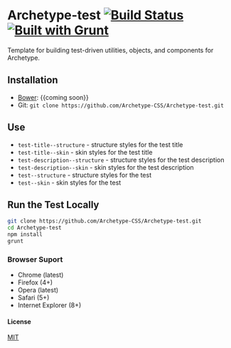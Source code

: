 # Archetype-test [![Build Status](https://secure.travis-ci.org/Archetype-CSS/Archetype-test.png?branch=master)](http://travis-ci.org/Archetype-CSS/Archetype-test) [![Built with Grunt](https://cdn.gruntjs.com/builtwith.png)](http://gruntjs.com/)

Template for building test-driven utilities, objects, and components for Archetype.

## Installation
  * [Bower](http://bower.io): {{coming soon}}
  * Git: `git clone https://github.com/Archetype-CSS/Archetype-test.git`

## Use
  * `test-title--structure` - structure styles for the test title
  * `test-title--skin` - skin styles for the test title
  * `test-description--structure` - structure styles for the test description
  * `test-description--skin` - skin styles for the test description
  * `test--structure` - structure styles for the test
  * `test--skin` - skin styles for the test

## Run the Test Locally

```bash
git clone https://github.com/Archetype-CSS/Archetype-test.git
cd Archetype-test
npm install
grunt
```

### Browser Suport
  * Chrome (latest)
  * Firefox (4+)
  * Opera (latest)
  * Safari (5+)
  * Internet Explorer (8+)

#### License
[MIT](/LICENSE.md)

